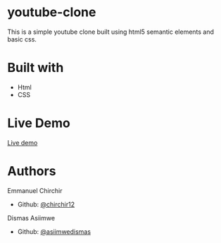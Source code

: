 # youtube-clone

This is a simple youtube clone built using html5 semantic elements and basic css.

# Built with
- Html
- CSS

# Live Demo
[Live demo](https://rawcdn.githack.com/asiimwedismas/youtube-clone/755e8de83543e066f7f7874c7695daa464999178/index.html
)

# Authors
Emmanuel Chirchir
 - Github: [@chirchir12](https://github.com/chirchir12)

 Dismas Asiimwe
 - Github: [@asiimwedismas](https://github.com/asiimwedismas)
